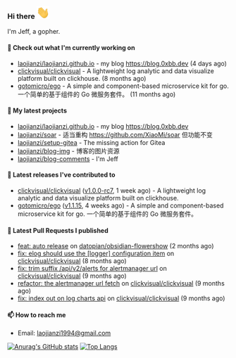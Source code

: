### Hi there <img src="https://raw.githubusercontent.com/laojianzi/laojianzi/main/wave.gif" width="30px">

I'm Jeff, a gopher.

#### 👷 Check out what I'm currently working on

- [laojianzi/laojianzi.github.io](https://github.com/laojianzi/laojianzi.github.io) - my blog https://blog.0xbb.dev (4 days ago)
- [clickvisual/clickvisual](https://github.com/clickvisual/clickvisual) - A lightweight log analytic and data visualize platform  built on clickhouse. (8 months ago)
- [gotomicro/ego](https://github.com/gotomicro/ego) - A simple and component-based microservice kit for go. 一个简单的基于组件的 Go 微服务套件。 (11 months ago)

#### 🌱 My latest projects

- [laojianzi/laojianzi.github.io](https://github.com/laojianzi/laojianzi.github.io) - my blog https://blog.0xbb.dev
- [laojianzi/soar](https://github.com/laojianzi/soar) - 适当重构 https://github.com/XiaoMi/soar 但功能不变
- [laojianzi/setup-gitea](https://github.com/laojianzi/setup-gitea) - The missing action for Gitea
- [laojianzi/blog-img](https://github.com/laojianzi/blog-img) - 博客的图片资源
- [laojianzi/blog-comments](https://github.com/laojianzi/blog-comments) - I&#39;m Jeff

#### 🔭 Latest releases I've contributed to

- [clickvisual/clickvisual](https://github.com/clickvisual/clickvisual) ([v1.0.0-rc7](https://github.com/clickvisual/clickvisual/releases/tag/v1.0.0-rc7), 1 week ago) - A lightweight log analytic and data visualize platform  built on clickhouse.
- [gotomicro/ego](https://github.com/gotomicro/ego) ([v1.1.15](https://github.com/gotomicro/ego/releases/tag/v1.1.15), 4 weeks ago) - A simple and component-based microservice kit for go. 一个简单的基于组件的 Go 微服务套件。

#### 🔨 Latest Pull Requests I published

- [feat: auto release](https://github.com/datopian/obsidian-flowershow/pull/13) on [datopian/obsidian-flowershow](https://github.com/datopian/obsidian-flowershow) (2 months ago)
- [fix: elog should use the [logger] configuration item](https://github.com/clickvisual/clickvisual/pull/832) on [clickvisual/clickvisual](https://github.com/clickvisual/clickvisual) (8 months ago)
- [fix: trim suffix /api/v2/alerts for alertmanager url](https://github.com/clickvisual/clickvisual/pull/808) on [clickvisual/clickvisual](https://github.com/clickvisual/clickvisual) (9 months ago)
- [refactor: the alertmanager url fetch](https://github.com/clickvisual/clickvisual/pull/807) on [clickvisual/clickvisual](https://github.com/clickvisual/clickvisual) (9 months ago)
- [fix: index out on log charts api](https://github.com/clickvisual/clickvisual/pull/791) on [clickvisual/clickvisual](https://github.com/clickvisual/clickvisual) (9 months ago)

#### 📫 How to reach me

- Email: laojianzi1994@gmail.com

[![Anurag's GitHub stats](https://github-readme-stats.vercel.app/api?username=laojianzi&count_private=true&show_icons=true&theme=vue-dark&include_all_commits=true)](https://github.com/laojianzi/laojianzi)
[![Top Langs](https://github-readme-stats.vercel.app/api/top-langs/?username=laojianzi&theme=vue-dark)](https://github.com/laojianzi/laojianzi)
